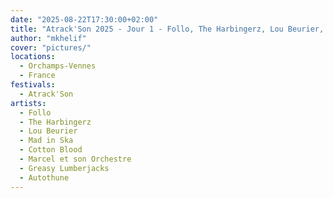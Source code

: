 ```yaml
---
date: "2025-08-22T17:30:00+02:00"
title: "Atrack'Son 2025 - Jour 1 - Follo, The Harbingerz, Lou Beurier, Mad in Ska, Cotton Blood, Marcel et son Orchestre, Greasy Lumberjacks, Autothune"
author: "mkhelif"
cover: "pictures/"
locations:
  - Orchamps-Vennes
  - France
festivals:
  - Atrack'Son
artists:
  - Follo
  - The Harbingerz
  - Lou Beurier
  - Mad in Ska
  - Cotton Blood
  - Marcel et son Orchestre
  - Greasy Lumberjacks
  - Autothune
---
```


